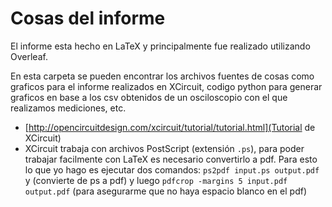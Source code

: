 # Cosas del informe

El informe esta hecho en LaTeX y principalmente fue realizado utilizando Overleaf.

En esta carpeta se pueden encontrar los archivos fuentes de cosas como graficos para el informe realizados en XCircuit, codigo python para generar graficos en base a los csv obtenidos de un osciloscopio con el que realizamos mediciones, etc.

- [http://opencircuitdesign.com/xcircuit/tutorial/tutorial.html](Tutorial de XCircuit)
- XCircuit trabaja con archivos PostScript (extensión `.ps`), para poder trabajar facilmente con LaTeX es necesario convertirlo a pdf. Para esto lo que yo hago es ejecutar dos comandos: `ps2pdf input.ps output.pdf` y (convierte de ps a pdf) y luego `pdfcrop -margins 5 input.pdf output.pdf` (para asegurarme que no haya espacio blanco en el pdf)

